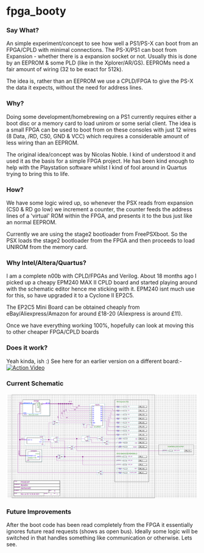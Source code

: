 # fpga_booty

### Say What?

An simple experiment/concept to see how well a PS1/PS-X can boot from an FPGA/CPLD with minimal connections.
The PS-X/PS1 can boot from Expansion - whether there is a expansion socket or not. Usually this is done by an EEPROM & some PLD (like in the Xplorer/AR/GS).
EEPROMs need a fair amount of wiring (32 to be exact for 512k).

The idea is, rather than an EEPROM we use a CPLD/FPGA to give the PS-X the data it expects, without the need for address lines.

### Why?

Doing some development/homebrewing on a PS1 currently requires either a boot disc or a memory card to load unirom or some serial client. The idea is a small FPGA can be used to boot from on these consoles with just 12 wires (8 Data, /RD, CS0, GND & VCC) which requires a considerable amount of less wiring than an EEPROM.

The original idea/concept was by Nicolas Noble. I kind of understood it and used it as the basis for a simple FPGA project. He has been kind enough to help with the Playstation software whilst I kind of fool around in Quartus trying to bring this to life.


### How?

We have some logic wired up, so whenever the PSX reads from expansion (CS0 & RD go low) we increment a counter, the counter feeds the address lines of a 'virtual' ROM within the FPGA, and presents it to the bus just like an normal EEPROM.

Currently we are using the stage2 bootloader from FreePSXboot. So the PSX loads the stage2 bootloader from the FPGA and then proceeds to load UNIROM from the memory card.

### Why Intel/Altera/Quartus?

I am a complete n00b with CPLD/FPGAs and Verilog. About 18 months ago I picked up a cheapy EPM240 MAX II CPLD board and started playing around with the schematic editor hence me sticking with it. EPM240 isnt much use for this, so have upgraded it to a Cyclone II EP2C5.

The EP2C5 Mini Board can be obtained cheaply from eBay/Aliexpress/Amazon for around £18-20 (Aliexpress is around £11).

Once we have everything working 100%, hopefully can look at moving this to other cheaper FPGA/CPLD boards


### Does it work?

Yeah kinda, ish :) See here for an earlier version on a different board:-
[![Action Video](https://img.youtube.com/vi/7CAtqHSnnSg/0.jpg)](https://www.youtube.com/watch?v=7CAtqHSnnSg)

### Current Schematic

![Alt text](/images/schematic.png?raw=true "Schematic")

### Future Improvements

After the boot code has been read completely from the FPGA it essentially ignores future read requests (shows as open bus). Ideally some logic will be switched in that handles something like communication or otherwise. Lets see.


